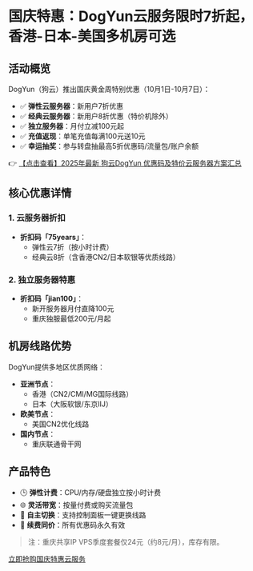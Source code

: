 # 国庆特惠：DogYun云服务限时7折起，香港-日本-美国多机房可选

## 活动概览
DogYun（狗云）推出国庆黄金周特别优惠（10月1日-10月7日）：
- ✅ **弹性云服务器**：新用户7折优惠
- ✅ **经典云服务器**：新用户8折优惠（特价机除外）
- ✅ **独立服务器**：月付立减100元起
- ✅ **充值返现**：单笔充值每满100元送10元
- ✅ **幸运抽奖**：参与转盘抽最高5折优惠码/流量包/账户余额

👉 [【点击查看】2025年最新 狗云DogYun 优惠码及特价云服务器方案汇总](https://bit.ly/DogYun)

## 核心优惠详情
### 1. 云服务器折扣
- **折扣码「75years」**：
  - 弹性云7折（按小时计费）
  - 经典云8折（含香港CN2/日本软银等优质线路）

### 2. 独立服务器特惠
- **折扣码「jian100」**：
  - 新开服务器月付直降100元
  - 重庆独服最低200元/月起

## 机房线路优势
DogYun提供多地区优质网络：
- **亚洲节点**：
  - 香港（CN2/CMI/MG国际线路）
  - 日本（大阪软银/东京IIJ）
- **欧美节点**：
  - 美国CN2优化线路
- **国内节点**：
  - 重庆联通骨干网

## 产品特色
- 🕒 **弹性计费**：CPU/内存/硬盘独立按小时计费
- 🌐 **灵活带宽**：按量付费或购买流量包
- 🔄 **自主切换**：支持控制面板一键更换线路
- 💯 **续费同价**：所有优惠码永久有效

> 注：重庆共享IP VPS季度套餐仅24元（约8元/月），库存有限。

[立即抢购国庆特惠云服务](https://bit.ly/DogYun)
